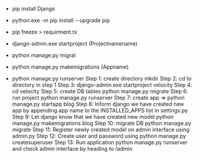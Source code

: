 

*  pip install Django
* python.exe -m pip install --upgrade pip
*   pip freeze > requirment.tx
*   django-admin.exe startproject (Projectnamename)
*    python manage.py migrat 
*   python manage.py makemigrations
(Appname)




* python manage.py runserver
Step 1: create directory mkdir <project-root>
Step 2: cd to directory in step 1
Step 3: django-admin.exe startproject velocity
Step 4: cd velocity
Step 5: create DB tables python manage.py migrate
Step 6: run project python manage.py runserver
Step 7: create app => python manage.py startapp blog
Step 8: Inform django we have created new app by appending app name to the INSTALLED_APPS list in settings.py
Step 9: Let django know that we have created new model python manage.py makemigrations blog
Step 10: migrate DB python manage.py migrate
Step 11: Register newly created model on admin interface using admin.py
Step 12: Create user and password using python manage.py createsuperuser
Step 13: Run application python manage.py runserver and check admin interface by heading to /admin